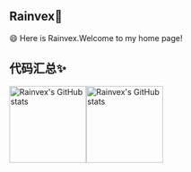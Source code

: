 ## Rainvex👋
😄 Here is Rainvex.Welcome to my home page!

## 代码汇总✨
<a href="https://github.com/anuraghazra/github-readme-stats"><img src="https://camo.githubusercontent.com/43a80428561d99baa54e9da721b707e08a9b62b0342c5ef93a263658d2069657/68747470733a2f2f6769746875622d726561646d652d73746174732e76657263656c2e6170702f6170693f757365726e616d653d7261696e76657826686964655f7469746c653d7472756526686964655f626f726465723d747275652673686f775f69636f6e733d7472756526696e636c7564655f616c6c5f636f6d6d6974733d74727565266c696e655f6865696768743d32312662675f636f6c6f723d302c4543364336432c4646443437392c4646464337392c373346413739267468656d653d677261797768697465266c6f63616c653d636e" alt="Rainvex's GitHub stats" data-canonical-src="https://github-readme-stats.vercel.app/api?username=rainvex&amp;hide_title=true&amp;hide_border=true&amp;show_icons=true&amp;include_all_commits=true&amp;line_height=21&amp;bg_color=0,EC6C6C,FFD479,FFFC79,73FA79&amp;theme=graywhite&amp;locale=cn" style="max-width: 90%;height: 137px;"></a><a href="https://github.com/anuraghazra/github-readme-stats"><img src="https://camo.githubusercontent.com/2436800a81d2942d4f3d74f287d8902c5d335c466faa3172ffb8cbad1494beef/68747470733a2f2f6769746875622d726561646d652d73746174732e76657263656c2e6170702f6170692f746f702d6c616e67732f3f757365726e616d653d7261696e76657826686964655f7469746c653d7472756526686964655f626f726465723d74727565266c61796f75743d636f6d706163742662675f636f6c6f723d302c3733464137392c3733464446462c443738334646267468656d653d677261797768697465266c6f63616c653d636e" alt="Rainvex's GitHub stats" data-canonical-src="https://github-readme-stats.vercel.app/api/top-langs/?username=rainvex&amp;hide_title=true&amp;hide_border=true&amp;layout=compact&amp;bg_color=0,73FA79,73FDFF,D783FF&amp;theme=graywhite&amp;locale=cn" style="max-width: 100%;height: 137px;"></a>
